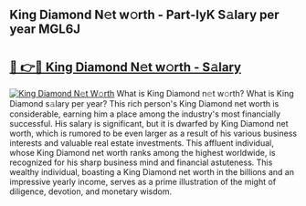 ## King Diamond N𝚎t w𝚘rth - Part-IyK S𝚊lary per year MGL6J

# <h2><a href="http://gc2q52.nevu.top/?p=King+Diamond">🔗 👉🔴 King Diamond N𝚎t w𝚘rth - S𝚊lary</a></h2>

[![King Diamond N𝚎t W𝚘rth](https://i.imgur.com/Oavwk0R.jpeg)](http://gc2q52.nevu.top/?p=King+Diamond)
What is King Diamond n𝚎t w𝚘rth? What is King Diamond s𝚊lary per year?
This rich person's King Diamond net worth is considerable, earning him a place among the industry's most financially successful. His salary is significant, but it is dwarfed by King Diamond net worth, which is rumored to be even larger as a result of his various business interests and valuable real estate investments. This affluent individual, whose King Diamond net worth ranks among the highest worldwide, is recognized for his sharp business mind and financial astuteness. This wealthy individual, boasting a King Diamond net worth in the billions and an impressive yearly income, serves as a prime illustration of the might of diligence, devotion, and monetary wisdom.
